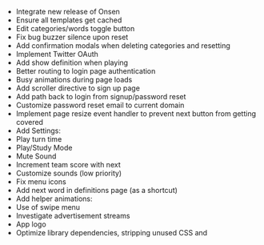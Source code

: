  * Integrate new release of Onsen
 * Ensure all templates get cached
 * Edit categories/words toggle button
 * Fix bug buzzer silence upon reset
 * Add confirmation modals when deleting categories and resetting
 * Implement Twitter OAuth
 * Add show definition when playing
 * Better routing to login page authentication
 * Busy animations during page loads
 * Add scroller directive to sign up page
 * Add path back to login from signup/password reset
 * Customize password reset email to current domain
 * Implement page resize event handler to prevent next button from getting covered
 * Add Settings:
  * Play turn time
  * Play/Study Mode
  * Mute Sound
  * Increment team score with next
  * Customize sounds (low priority)
 * Fix menu icons
 * Add next word in definitions page (as a shortcut)
 * Add helper animations:
  * Use of swipe menu
 * Investigate advertisement streams
 * App logo
 * Optimize library dependencies, stripping unused CSS and